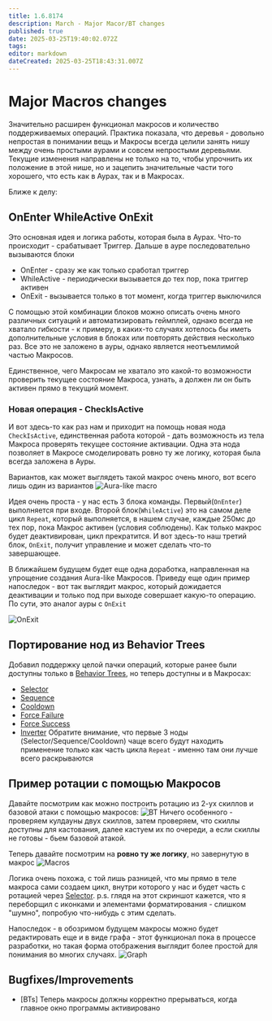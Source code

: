```yaml
---
title: 1.6.8174
description: March - Major Macor/BT changes
published: true
date: 2025-03-25T19:40:02.072Z
tags: 
editor: markdown
dateCreated: 2025-03-25T18:43:31.007Z
---
```


# Major Macros changes
Значительно расширен функционал макросов и количество поддерживаемых операций. Практика показала, что деревья - довольно непростая в понимании вещь и Макросы всегда целили занять нишу между очень простыми аурами и совсем непростыми деревьями. Текущие изменения направлены не только на то, чтобы упрочнить их положение в этой нише, но и зацепить значительные части того хорошего, что есть как в Аурах, так и в Макросах. 

Ближе к делу:

## OnEnter WhileActive OnExit
Это основная идея и логика работы, которая была в Аурах. Что-то происходит - срабатывает Триггер. Дальше в ауре последовательно вызываются блоки 
- OnEnter - сразу же как только сработал триггер
- WhileActive - периодически вызывается до тех пор, пока триггер активен
- OnExit - вызывается только в тот момент, когда триггер выключился

С помощью этой комбинации блоков можно описать очень много различных ситуаций и автоматизировать геймплей, однако всегда не хватало гибкости - к примеру, в каких-то случаях хотелось бы иметь дополнительные условия в блоках или повторять действия несколько раз. Все это не заложено в ауры, однако является неотъемлимой частью Макросов.

Единственное, чего Макросам не хватало это какой-то возможности проверить текущее состояние Макроса, узнать, а должен ли он быть активен прямо в текущий момент. 

### Новая операция - CheckIsActive
И вот здесь-то как раз нам и приходит на помощь новая нода `CheckIsActive`, единственная работа которой - дать возможность из тела Макроса проверять текущее состояние активации. Одна эта нода позволяет в Макросе смоделировать ровно ту же логику, которая была всегда заложена в Ауры. 

Вариантов, как может выглядеть такой макрос очень много, вот всего лишь один из вариантов
![Aura-like macro](https://s3.eyeauras.net/media/2025/03/NVIDIA_Overlay_guhJJIXIeXTT6Pth.png)

Идея очень проста - у нас есть 3 блока команды. Первый(`OnEnter`) выполняется при входе. Второй блок(`WhileActive`) это на самом деле цикл `Repeat`, который выполняется, в нашем случае, каждые 250мс до тех пор, пока Макрос активен (условия соблюдены). Как только макрос будет деактивирован, цикл прекратится. И вот здесь-то наш третий блок, `OnExit`, получит управление и может сделать что-то завершающее.

В ближайшем будущем будет еще одна доработка, направленная на упрощение создания Aura-like Макросов.
Приведу еще один пример напоследок - вот так выглядит макрос, который дожидается деактивации и только под при выходе совершает какую-то операцию. По сути, это аналог ауры с `OnExit`

![OnExit](https://s3.eyeauras.net/media/2025/03/NVIDIA_Overlay_P5bH98ay2HsyUQYA.png)


## Портирование нод из Behavior Trees

Добавил поддержку целой пачки операций, которые ранее были доступны только в [Behavior Trees](/behavior-trees/gettings-started), но теперь доступны и в Макросах:
- [Selector](/behavior-trees/nodes/selector) 
- [Sequence](/behavior-trees/nodes/sequence) 
- [Cooldown](/behavior-trees/nodes/cooldown) 
- [Force Failure](/behavior-trees/nodes/force-failure) 
- [Force Success](/behavior-trees/nodes/force-success) 
- [Inverter](/behavior-trees/nodes/inverter) 
Обратите внимание, что первые 3 ноды (Selector/Sequence/Cooldown) чаще всего будут находить применение только как часть цикла `Repeat` - именно там они лучше всего раскрываются

## Пример ротации с помощью Макросов
Давайте посмотрим как можно построить ротацию из 2-ух скиллов и базовой атаки с помощью макросов:
![BT](https://s3.eyeauras.net/media/2025/03/NVIDIA_Overlay_OYrYJVqm0hGpTCCh.png)
Ничего особенного - проверяем кулдауны двух скиллов, затем проверяем, что скиллы доступны для кастования, далее кастуем их по очереди, а если скиллы не готовы - бьем базовой атакой.

Теперь давайте посмотрим на **ровно ту же логику**, но завернутую в макрос
![Macros](https://s3.eyeauras.net/media/2025/03/NVIDIA_Overlay_LK15f1AvUc404lPH.png)

Логика очень похожа, с той лишь разницей, что мы прямо в теле макроса сами создаем цикл, внутри которого у нас и будет часть с ротацией через [Selector](/behavior-trees/nodes/selector). 
p.s. глядя на этот скриншот кажется, что я переборщил с иконками и элементами форматирования - слишком "шумно", попробую что-нибудь с этим сделать.

Напоследок - в обозримом будущем макросы можно будет редактировать еще и в виде графа - этот функционал пока в процессе разработки, но такая форма отображения выглядит более простой для понимания во многих случаях.
![Graph](https://s3.eyeauras.net/media/2025/03/NVIDIA_Overlay_XPfbGXkMUFCLHrO4.png)


## Bugfixes/Improvements
- [BTs] Теперь макросы должны корректно прерываться, когда главное окно программы активировано


